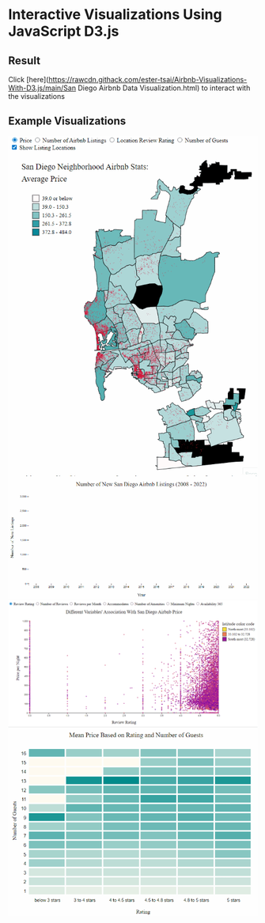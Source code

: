 # Interactive Visualizations Using JavaScript D3.js

## Result

Click [here](https://rawcdn.githack.com/ester-tsai/Airbnb-Visualizations-With-D3.js/main/San Diego Airbnb Data Visualization.html) to interact with the visualizations

## Example Visualizations

<img src="images/Airbnb SD Neighborhood Map.gif?raw=true"/>

<img src="images/Airbnb Line Chart.gif?raw=true"/>

<img src="images/Airbnb Scatter Plot.gif?raw=true"/>

<img src="images/Airbnb Heat Map.gif?raw=true"/>
